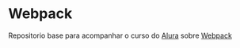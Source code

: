 # Webpack

Repositorio base para acompanhar o curso do <a href="https://cursos.alura.com.br/">Alura</a> sobre <a href="https://cursos.alura.com.br/course/webpack">Webpack</a> 